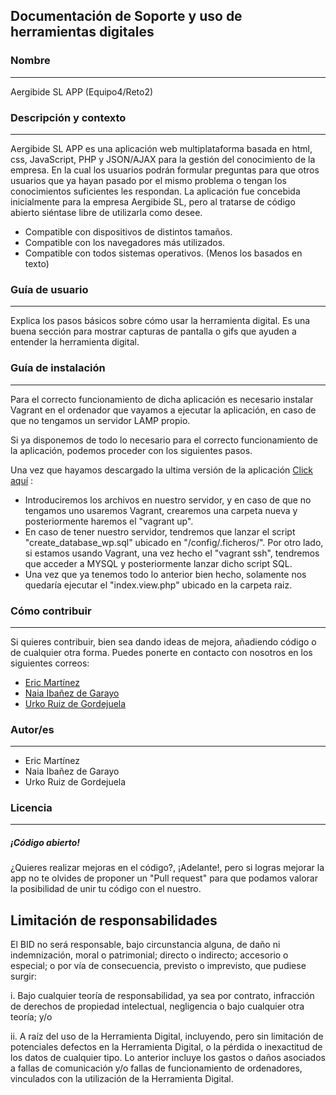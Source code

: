 ## Documentación de Soporte y uso de herramientas digitales

### Nombre
---
Aergibide SL APP (Equipo4/Reto2)

### Descripción y contexto
---
Aergibide SL APP es una aplicación web multiplataforma basada en html, css, JavaScript, PHP y JSON/AJAX para la gestión del conocimiento de la empresa. En la cual los usuarios podrán formular preguntas para que otros usuarios que ya hayan pasado por el mismo problema o tengan los conocimientos suficientes les respondan. La aplicación fue concebida inicialmente para la empresa Aergibide SL, pero al tratarse de código abierto siéntase libre de utilizarla como desee.

  - Compatible con dispositivos de distintos tamaños.
  - Compatible con los navegadores más utilizados.
  - Compatible con todos sistemas operativos. (Menos los basados en texto)

### Guía de usuario
---
Explica los pasos básicos sobre cómo usar la herramienta digital. Es una buena sección para mostrar capturas de pantalla o gifs que ayuden a entender la herramienta digital.
 	
### Guía de instalación
---
Para el correcto funcionamiento de dicha aplicación es necesario instalar Vagrant en el ordenador que vayamos a ejecutar la aplicación, en caso de que no tengamos un servidor LAMP propio.

Si ya disponemos de todo lo necesario para el correcto funcionamiento de la aplicación, podemos proceder con los siguientes pasos.

Una vez que hayamos descargado la ultima versión de la aplicación [Click aquí](https://github.com/NaiaIbanezdeGarayo/Equipo04-Reto02/tree/main) :
- Introduciremos los archivos en nuestro servidor, y en caso de que no tengamos uno usaremos Vagrant, crearemos una carpeta nueva y posteriormente haremos el "vagrant up".
- En caso de tener nuestro servidor, tendremos que lanzar el script "create_database_wp.sql" ubicado en "/config/.ficheros/". Por otro lado, si estamos usando Vagrant, una vez hecho el "vagrant ssh", tendremos que acceder a MYSQL y posteriormente lanzar dicho script SQL.
- Una vez que ya tenemos todo lo anterior bien hecho, solamente nos quedaría ejecutar el "index.view.php" ubicado en la carpeta raiz.

### Cómo contribuir
---
Si quieres contribuir, bien sea dando ideas de mejora, añadiendo código o de cualquier otra forma. Puedes ponerte en contacto con nosotros en los siguientes correos:
  - [Eric Martínez](mailto:eric.martinez@ikasle.egibide.org?subject=[GitHub]%Aergibide%SL%APP:%Contribuir)
  - [Naia Ibañez de Garayo](mailto:naia.ibanezdegarayo@ikasle.egibide.org?subject=[GitHub]%Aergibide%SL%APP:%Contribuir)
  - [Urko Ruiz de Gordejuela](mailto:urko.ruizdegordejuela@ikasle.egibide.org?subject=[GitHub]%Aergibide%SL%APP:%Contribuir)

### Autor/es
---
  - Eric Martínez
  - Naia Ibañez de Garayo
  - Urko Ruiz de Gordejuela
  
### Licencia 
---
##### ¡Código abierto!

¿Quieres realizar mejoras en el código?, ¡Adelante!, pero si logras mejorar la app no te olvides de proponer un "Pull request" para que podamos valorar la posibilidad de unir tu código con el nuestro.

## Limitación de responsabilidades

El BID no será responsable, bajo circunstancia alguna, de daño ni indemnización, moral o patrimonial; directo o indirecto; accesorio o especial; o por vía de consecuencia, previsto o imprevisto, que pudiese surgir:

i. Bajo cualquier teoría de responsabilidad, ya sea por contrato, infracción de derechos de propiedad intelectual, negligencia o bajo cualquier otra teoría; y/o

ii. A raíz del uso de la Herramienta Digital, incluyendo, pero sin limitación de potenciales defectos en la Herramienta Digital, o la pérdida o inexactitud de los datos de cualquier tipo. Lo anterior incluye los gastos o daños asociados a fallas de comunicación y/o fallas de funcionamiento de ordenadores, vinculados con la utilización de la Herramienta Digital.
